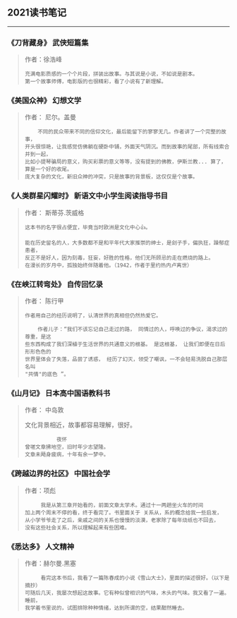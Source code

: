## 2021读书笔记
--- 
### 《刀背藏身》 武侠短篇集
> 作者：徐浩峰
> 
>     充满电影质感的一个个片段，拼装出故事。与其说是小说，不如说是剧本。
>     第一个故事师傅，电影版的也很精彩，看了小说有了新理解。

### 《美国众神》 幻想文学
> 作者： 尼尔。盖曼
> 
>         不同的民众带来不同的信仰文化，最后能留下的寥寥无几。作者讲了一个完整的故事，
>     开头很惊艳，让我感觉仿佛躺在硬卧中铺，外面天气阴沉。而到故事的尾部，所有线索合并到一起，
>     比如小提琴骗局的意义，购买彩票的意义等等，没有提到的佛教，伊斯兰教... 算了，算是一个好的收尾。
>     庞大复杂的文化，新旧众神的冲突，只是故事的背景板，这仅仅是个故事。

### 《人类群星闪耀时》 新语文中小学生阅读指导书目
> 作者： 斯蒂芬.茨威格
> 
>     这本书的名字很占便宜，毕竟当时欧洲是文化中心👍。
>     
>     能在历史留名的人，大多数都不是和平年代大家推崇的绅士，是刽子手，偏执狂，躁郁症患者，
>     反正不是好人，因为刻毒，狂妄，好胜的性格，他们无所顾忌的走在燃烧的路上。
>     在漫长的岁月中，孤独始终伴随着他。（1942，作者于里约热内卢离世）

### 《在峡江转弯处》 自传回忆录
> 作者： 陈行甲
> 
>     作者用自己的经历说明了，认清世界的真相但仍然热爱它。
>        
>         作者儿子：“我们不该忘记自己走过的路， 同情过的人，呼唤过的争议，渴求过的尊重，是这
>     些东西构成了我们深植于生活世界的共通意义的根基。 是这根基， 让我们即便在日后形形色色的
>     世界里体会了失落，品尝了诱惑， 经历了幻灭，领受了嘲讽，一不会轻易洗脱自己那层名叫
>     "共情"的底色 ”。

### 《山月记》 日本高中国语教科书
> 作者： 中岛敦
> 
> 文化背景相近，故事都容易理解，很好。
> 
>               夜怀
>     曾嗟文章拂地空，旧时年少志望隆。
>     文章未飏身疲病，十年有余一梦中。
> 

### 《跨越边界的社区》 中国社会学
> 作者：项彪
> 
>          我是从第三章开始看的，前面文章太学术。通过十一两趟坐火车的时间
>     加上两个周末不停的看，终于看完了。书里面关于 关系从，系的概念给我一些启发，
>     从小学爷爷走了之后，亲戚之间的关系也慢慢的淡漠，老家除了每年烧纸也不回去，
>     没有这些社会关系，所以理解起来有些困难。

### 《悉达多》 人文精神
> 作者：赫尔曼.黑塞
> 
>          看完这本书后，我看了一篇陈春成的小说《雪山大士》，里面的描述很好。（以下是摘抄）
>     可随后几天，我屡次想起这故事。它有种似曾相识的气味，木头的气味。我又看了一遍。睡前，
>     我学着书里说的，试图排除种种情绪，达到所谓的空，结果酣然睡去。 